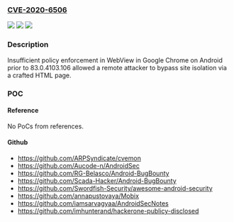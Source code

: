 ### [CVE-2020-6506](https://cve.mitre.org/cgi-bin/cvename.cgi?name=CVE-2020-6506)
![](https://img.shields.io/static/v1?label=Product&message=Chrome&color=blue)
![](https://img.shields.io/static/v1?label=Version&message=%3C%2083.0.4103.106%20&color=brighgreen)
![](https://img.shields.io/static/v1?label=Vulnerability&message=Insufficient%20policy%20enforcement&color=brighgreen)

### Description

Insufficient policy enforcement in WebView in Google Chrome on Android prior to 83.0.4103.106 allowed a remote attacker to bypass site isolation via a crafted HTML page.

### POC

#### Reference
No PoCs from references.

#### Github
- https://github.com/ARPSyndicate/cvemon
- https://github.com/Aucode-n/AndroidSec
- https://github.com/RG-Belasco/Android-BugBounty
- https://github.com/Scada-Hacker/Android-BugBounty
- https://github.com/Swordfish-Security/awesome-android-security
- https://github.com/annapustovaya/Mobix
- https://github.com/iamsarvagyaa/AndroidSecNotes
- https://github.com/imhunterand/hackerone-publicy-disclosed

